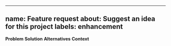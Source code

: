 <!-- SPDX-License-Identifier: Apache-2.0 -->
---
name: Feature request
about: Suggest an idea for this project
labels: enhancement
---
**Problem**
**Solution**
**Alternatives**
**Context**
